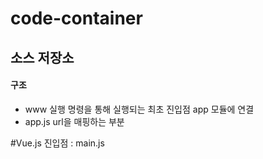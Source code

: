 code-container
=============
소스 저장소
-------------

#### 구조
* www
실행 명령을 통해 실행되는 최초 진입점
app 모듈에 연결
* app.js
url을 매핑하는 부분

#Vue.js
진입점 : main.js
